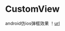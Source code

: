 # CustomView
android仿ios弹框效果
！[url](https://github.com/LuckSiege/CustomView/blob/master/screenshot/image1.jpg)
